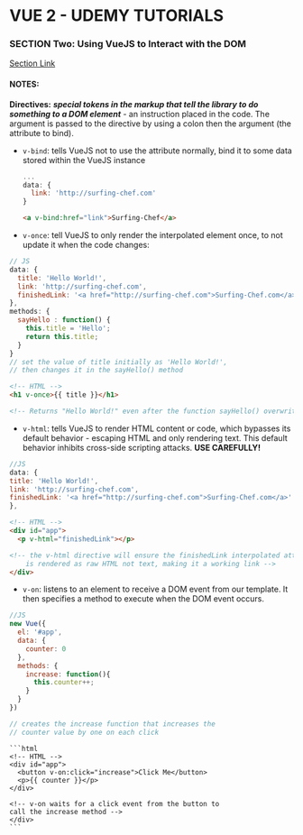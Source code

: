 # VUE 2 - UDEMY TUTORIALS #

### SECTION Two: Using VueJS to Interact with the DOM ###
[Section Link](https://www.udemy.com/vuejs-2-the-complete-guide/learn/v4/t/lecture/5940950?start=0)  

#### NOTES: ####
**Directives:** ***special tokens in the markup that tell the library to do something to a DOM element*** - an instruction placed in the code.  The argument is passed to the directive by using a colon then the argument (the attribute to bind).
- `v-bind`: tells VueJS not to use the attribute normally, bind it to some data stored within the VueJS instance
  ```javascript
  ...
  data: {
    link: 'http://surfing-chef.com'
  }
  ```
  ```html
  <a v-bind:href="link">Surfing-Chef</a>
  ```

- `v-once`: tell VueJS to only render the interpolated element once, to not update it when the code changes:
```javascript
// JS
data: {
  title: 'Hello World!',
  link: 'http://surfing-chef.com',
  finishedLink: '<a href="http://surfing-chef.com">Surfing-Chef.com</a>'
},
methods: {
  sayHello : function() {
    this.title = 'Hello';
    return this.title;
  }
}
// set the value of title initially as 'Hello World!',
// then changes it in the sayHello() method
```

  ```html
  <!-- HTML -->
  <h1 v-once>{{ title }}</h1>

  <!-- Returns "Hello World!" even after the function sayHello() overwrites it  -->
  ```

- `v-html`: tells VueJS to render HTML content or code, which bypasses its default behavior  - escaping HTML and only rendering text. This default behavior inhibits cross-side scripting attacks.  **USE CAREFULLY!**
```javascript
//JS
data: {
title: 'Hello World!',
link: 'http://surfing-chef.com',
finishedLink: '<a href="http://surfing-chef.com">Surfing-Chef.com</a>'
},
```

  ```html
  <!-- HTML -->
  <div id="app">
    <p v-html="finishedLink"></p>

  <!-- the v-html directive will ensure the finishedLink interpolated attribute
      is rendered as raw HTML not text, making it a working link -->  
  </div>
  ```

  - `v-on`: listens to an element to receive a DOM event from our template. It then specifies a method to execute when the DOM event occurs.
  ```javascript
  //JS
  new Vue({
    el: '#app',
    data: {
      counter: 0
    },
    methods: {
      increase: function(){
        this.counter++;
      }
    }
  })

  // creates the increase function that increases the
  // counter value by one on each click
  ```

    ```html
    <!-- HTML -->
    <div id="app">
      <button v-on:click="increase">Click Me</button>
      <p>{{ counter }}</p>
    </div>
  
    <!-- v-on waits for a click event from the button to
    call the increase method -->  
    </div>
    ```
